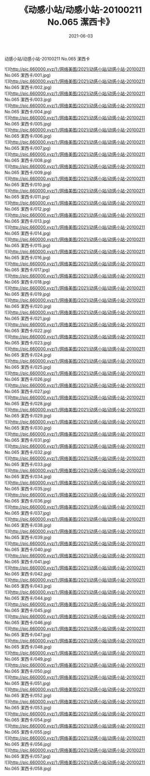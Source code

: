 ﻿---
layout: post
title:  《动感小站/动感小站-20100211 No.065 潔西卡》
date:   2021-06-03
img: http://pic.660000.xyz/1:/网络美图/2021/动感小站/动感小站-20100211 No.065 潔西卡/000.jpg
categories: [美女, 清纯, 唯美]
---

动感小站/动感小站-20100211 No.065 潔西卡

 ![](http://pic.660000.xyz/1:/网络美图/2021/动感小站/动感小站-20100211 No.065 潔西卡/001.jpg) <br>![](http://pic.660000.xyz/1:/网络美图/2021/动感小站/动感小站-20100211 No.065 潔西卡/002.jpg) <br>![](http://pic.660000.xyz/1:/网络美图/2021/动感小站/动感小站-20100211 No.065 潔西卡/003.jpg) <br>![](http://pic.660000.xyz/1:/网络美图/2021/动感小站/动感小站-20100211 No.065 潔西卡/004.jpg) <br>![](http://pic.660000.xyz/1:/网络美图/2021/动感小站/动感小站-20100211 No.065 潔西卡/005.jpg) <br>![](http://pic.660000.xyz/1:/网络美图/2021/动感小站/动感小站-20100211 No.065 潔西卡/006.jpg) <br>![](http://pic.660000.xyz/1:/网络美图/2021/动感小站/动感小站-20100211 No.065 潔西卡/007.jpg) <br>![](http://pic.660000.xyz/1:/网络美图/2021/动感小站/动感小站-20100211 No.065 潔西卡/008.jpg) <br>![](http://pic.660000.xyz/1:/网络美图/2021/动感小站/动感小站-20100211 No.065 潔西卡/009.jpg) <br>![](http://pic.660000.xyz/1:/网络美图/2021/动感小站/动感小站-20100211 No.065 潔西卡/010.jpg) <br>![](http://pic.660000.xyz/1:/网络美图/2021/动感小站/动感小站-20100211 No.065 潔西卡/011.jpg) <br>![](http://pic.660000.xyz/1:/网络美图/2021/动感小站/动感小站-20100211 No.065 潔西卡/012.jpg) <br>![](http://pic.660000.xyz/1:/网络美图/2021/动感小站/动感小站-20100211 No.065 潔西卡/013.jpg) <br>![](http://pic.660000.xyz/1:/网络美图/2021/动感小站/动感小站-20100211 No.065 潔西卡/014.jpg) <br>![](http://pic.660000.xyz/1:/网络美图/2021/动感小站/动感小站-20100211 No.065 潔西卡/015.jpg) <br>![](http://pic.660000.xyz/1:/网络美图/2021/动感小站/动感小站-20100211 No.065 潔西卡/016.jpg) <br>![](http://pic.660000.xyz/1:/网络美图/2021/动感小站/动感小站-20100211 No.065 潔西卡/017.jpg) <br>![](http://pic.660000.xyz/1:/网络美图/2021/动感小站/动感小站-20100211 No.065 潔西卡/018.jpg) <br>![](http://pic.660000.xyz/1:/网络美图/2021/动感小站/动感小站-20100211 No.065 潔西卡/019.jpg) <br>![](http://pic.660000.xyz/1:/网络美图/2021/动感小站/动感小站-20100211 No.065 潔西卡/020.jpg) <br>![](http://pic.660000.xyz/1:/网络美图/2021/动感小站/动感小站-20100211 No.065 潔西卡/021.jpg) <br>![](http://pic.660000.xyz/1:/网络美图/2021/动感小站/动感小站-20100211 No.065 潔西卡/022.jpg) <br>![](http://pic.660000.xyz/1:/网络美图/2021/动感小站/动感小站-20100211 No.065 潔西卡/023.jpg) <br>![](http://pic.660000.xyz/1:/网络美图/2021/动感小站/动感小站-20100211 No.065 潔西卡/024.jpg) <br>![](http://pic.660000.xyz/1:/网络美图/2021/动感小站/动感小站-20100211 No.065 潔西卡/025.jpg) <br>![](http://pic.660000.xyz/1:/网络美图/2021/动感小站/动感小站-20100211 No.065 潔西卡/026.jpg) <br>![](http://pic.660000.xyz/1:/网络美图/2021/动感小站/动感小站-20100211 No.065 潔西卡/027.jpg) <br>![](http://pic.660000.xyz/1:/网络美图/2021/动感小站/动感小站-20100211 No.065 潔西卡/028.jpg) <br>![](http://pic.660000.xyz/1:/网络美图/2021/动感小站/动感小站-20100211 No.065 潔西卡/029.jpg) <br>![](http://pic.660000.xyz/1:/网络美图/2021/动感小站/动感小站-20100211 No.065 潔西卡/030.jpg) <br>![](http://pic.660000.xyz/1:/网络美图/2021/动感小站/动感小站-20100211 No.065 潔西卡/031.jpg) <br>![](http://pic.660000.xyz/1:/网络美图/2021/动感小站/动感小站-20100211 No.065 潔西卡/032.jpg) <br>![](http://pic.660000.xyz/1:/网络美图/2021/动感小站/动感小站-20100211 No.065 潔西卡/033.jpg) <br>![](http://pic.660000.xyz/1:/网络美图/2021/动感小站/动感小站-20100211 No.065 潔西卡/034.jpg) <br>![](http://pic.660000.xyz/1:/网络美图/2021/动感小站/动感小站-20100211 No.065 潔西卡/035.jpg) <br>![](http://pic.660000.xyz/1:/网络美图/2021/动感小站/动感小站-20100211 No.065 潔西卡/036.jpg) <br>![](http://pic.660000.xyz/1:/网络美图/2021/动感小站/动感小站-20100211 No.065 潔西卡/037.jpg) <br>![](http://pic.660000.xyz/1:/网络美图/2021/动感小站/动感小站-20100211 No.065 潔西卡/038.jpg) <br>![](http://pic.660000.xyz/1:/网络美图/2021/动感小站/动感小站-20100211 No.065 潔西卡/039.jpg) <br>![](http://pic.660000.xyz/1:/网络美图/2021/动感小站/动感小站-20100211 No.065 潔西卡/040.jpg) <br>![](http://pic.660000.xyz/1:/网络美图/2021/动感小站/动感小站-20100211 No.065 潔西卡/041.jpg) <br>![](http://pic.660000.xyz/1:/网络美图/2021/动感小站/动感小站-20100211 No.065 潔西卡/042.jpg) <br>![](http://pic.660000.xyz/1:/网络美图/2021/动感小站/动感小站-20100211 No.065 潔西卡/043.jpg) <br>![](http://pic.660000.xyz/1:/网络美图/2021/动感小站/动感小站-20100211 No.065 潔西卡/044.jpg) <br>![](http://pic.660000.xyz/1:/网络美图/2021/动感小站/动感小站-20100211 No.065 潔西卡/045.jpg) <br>![](http://pic.660000.xyz/1:/网络美图/2021/动感小站/动感小站-20100211 No.065 潔西卡/046.jpg) <br>![](http://pic.660000.xyz/1:/网络美图/2021/动感小站/动感小站-20100211 No.065 潔西卡/047.jpg) <br>![](http://pic.660000.xyz/1:/网络美图/2021/动感小站/动感小站-20100211 No.065 潔西卡/048.jpg) <br>![](http://pic.660000.xyz/1:/网络美图/2021/动感小站/动感小站-20100211 No.065 潔西卡/049.jpg) <br>![](http://pic.660000.xyz/1:/网络美图/2021/动感小站/动感小站-20100211 No.065 潔西卡/050.jpg) <br>![](http://pic.660000.xyz/1:/网络美图/2021/动感小站/动感小站-20100211 No.065 潔西卡/051.jpg) <br>![](http://pic.660000.xyz/1:/网络美图/2021/动感小站/动感小站-20100211 No.065 潔西卡/052.jpg) <br>![](http://pic.660000.xyz/1:/网络美图/2021/动感小站/动感小站-20100211 No.065 潔西卡/053.jpg) <br>![](http://pic.660000.xyz/1:/网络美图/2021/动感小站/动感小站-20100211 No.065 潔西卡/054.jpg) <br>![](http://pic.660000.xyz/1:/网络美图/2021/动感小站/动感小站-20100211 No.065 潔西卡/055.jpg) <br>![](http://pic.660000.xyz/1:/网络美图/2021/动感小站/动感小站-20100211 No.065 潔西卡/056.jpg) <br>![](http://pic.660000.xyz/1:/网络美图/2021/动感小站/动感小站-20100211 No.065 潔西卡/057.jpg) <br>![](http://pic.660000.xyz/1:/网络美图/2021/动感小站/动感小站-20100211 No.065 潔西卡/058.jpg) <br>